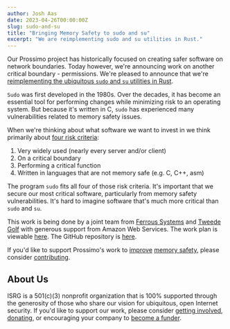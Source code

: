 ```yaml
---
author: Josh Aas
date: 2023-04-26T00:00:00Z
slug: sudo-and-su
title: "Bringing Memory Safety to sudo and su"
excerpt: "We are reimplementing sudo and su utilities in Rust."
---
```


Our Prossimo project has historically focused on creating safer software on network boundaries. Today however, we're announcing work on another critical boundary - permissions. We're pleased to announce that we're [reimplementing the ubiquitous `sudo` and `su` utilities in Rust](/initiative/sudo-su/).

`Sudo` was first developed in the 1980s. Over the decades, it has become an essential tool for performing changes while minimizing risk to an operating system. But because it's written in C, `sudo` has experienced many vulnerabilities related to memory safety issues.

When we're thinking about what software we want to invest in we think primarily about [four risk criteria](/about/#identifying-risk):

1.  Very widely used (nearly every server and/or client)
2.  On a critical boundary
3.  Performing a critical function
4.  Written in languages that are not memory safe (e.g. C, C++, asm)

The program `sudo` fits all four of those risk criteria. It's important that we secure our most critical software, particularly from memory safety vulnerabilities. It's hard to imagine software that's much more critical than `sudo` and `su`.

This work is being done by a joint team from [Ferrous Systems](https://ferrous-systems.com/) and [Tweede Golf](https://tweedegolf.nl/) with generous support from Amazon Web Services. The work plan is viewable [here](/initiative/sudo-su/sudo-su-work-plan/). The GitHub repository is [here](https://github.com/memorysafety/sudo-rs).

If you'd like to support Prossimo's work to [improve](/about/)  [memory safety](/docs/memory-safety/), please consider [contributing](/sponsor/).

About Us
--------

ISRG is a 501(c)(3) nonprofit organization that is 100% supported through the generosity of those who share our vision for ubiquitous, open Internet security. If you'd like to support our work, please consider [getting involved](https://abetterinternet.org/getinvolved/), [donating](https://abetterinternet.org/donate/), or encouraging your company to [become a funder](/become-a-funder/).